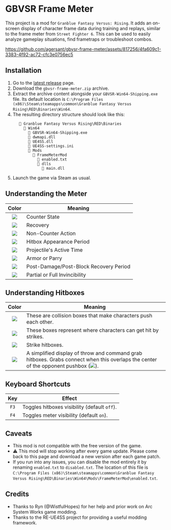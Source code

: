 # GBVSR Frame Meter

This project is a mod for `Granblue Fantasy Versus: Rising`. It adds an on-screen display of character frame data during training and replays, similar to the frame meter from `Street Fighter 6`. This can be used to easily analyze gameplay situations, find frametraps or troubleshoot combos.

https://github.com/agersant/gbvsr-frame-meter/assets/817256/4fa609c1-3383-4f92-ac72-cfc3e0756ec5

## Installation

1. Go to the [latest release](https://github.com/agersant/gbvsr-frame-meter/releases/latest) page.
2. Download the `gbvsr-frame-meter.zip` archive.
3. Extract the archive content alongside your `GBVSR-Win64-Shipping.exe` file. Its default location is `C:\Program Files (x86)\Steam\steamapps\common\Granblue Fantasy Versus Rising\RED\Binaries\Win64`.
4. The resulting directory structure should look like this:

```
      📁 Granblue Fantasy Versus Rising\RED\Binaries
        📁 Win64
          📄 GBVSR-Win64-Shipping.exe
          📄 dwmapi.dll
          📄 UE4SS.dll
          📄 UE4SS-settings.ini
          📁 Mods
            📁 FrameMeterMod
              📄 enabled.txt
              📁 dlls
                📄 main.dll
```

5. Launch the game via Steam as usual.

## Understanding the Meter

|                         Color                          | Meaning                                |
| :----------------------------------------------------: | -------------------------------------- |
| <img src="https://placehold.co/21x36/00B796/00B796" /> | Counter State                          |
| <img src="https://placehold.co/21x36/0170BE/0170BE" /> | Recovery                               |
| <img src="https://placehold.co/21x36/42F8FD/42F8FD" /> | Non-Counter Action                     |
| <img src="https://placehold.co/21x36/CC2B67/CC2B67" /> | Hitbox Appearance Period               |
| <img src="https://placehold.co/21x36/C98002/C98002" /> | Projectile's Active Time               |
| <img src="https://placehold.co/21x36/5C1E6E/5C1E6E" /> | Armor or Parry                         |
| <img src="https://placehold.co/21x36/FFF830/FFF830" /> | Post-Damage/Post-Block Recovery Period |
| <img src="https://placehold.co/21x36/F1F1F0/F1F1F0" /> | Partial or Full Invincibility          |

## Understanding Hitboxes

|                         Color                          | Meaning                                                                                                                                                                                |
| :----------------------------------------------------: | -------------------------------------------------------------------------------------------------------------------------------------------------------------------------------------- |
| <img src="https://placehold.co/32x32/AAAAAA/AAAAAA" /> | These are collision boxes that make characters push each other.                                                                                                                        |
| <img src="https://placehold.co/32x32/00FF00/00FF00" /> | These boxes represent where characters can get hit by strikes.                                                                                                                         |
| <img src="https://placehold.co/32x32/FF0000/FF0000" /> | Strike hitboxes.                                                                                                                                                                       |
| <img src="https://placehold.co/32x32/FF00FF/FF00FF" /> | A simplified display of throw and command grab hitboxes. Grabs connect when this overlaps the center of the opponent pushbox (<img src="https://placehold.co/16x16/AAAAAA/AAAAAA" />). |

## Keyboard Shortcuts

| Key  | Effect                                       |
| :--: | -------------------------------------------- |
| `F3` | Toggles hitboxes visibility (default `off`). |
| `F4` | Toggles meter visibility (default `on`).     |

## Caveats

- This mod is not compatible with the free version of the game.
- ⚠ This mod will stop working after every game update. Please come back to this page and download a new version after each game patch.
- If you run into any issues, you can disable the mod entirely it by renaming `enabled.txt` to `disabled.txt`. The location of this file is `C:\Program Files (x86)\Steam\steamapps\common\Granblue Fantasy Versus Rising\RED\Binaries\Win64\Mods\FrameMeterMod\enabled.txt`.

## Credits

- Thanks to Ryn (@WistfulHopes) for her help and prior work on Arc System Works game modding.
- Thanks to the RE-UE4SS project for providing a useful modding framework.
